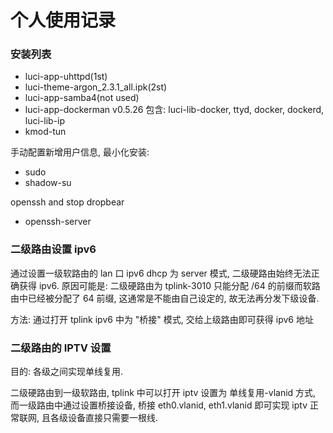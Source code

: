 # 个人使用记录

### 安装列表
- luci-app-uhttpd(1st)
- luci-theme-argon_2.3.1_all.ipk(2st)
- luci-app-samba4(not used)
- luci-app-dockerman v0.5.26 包含: luci-lib-docker, ttyd, docker, dockerd, luci-lib-ip
- kmod-tun

手动配置新增用户信息, 最小化安装:
- sudo
- shadow-su

openssh and stop dropbear
- openssh-server

### 二级路由设置 ipv6
通过设置一级软路由的 lan 口 ipv6 dhcp 为 server 模式, 二级硬路由始终无法正确获得 ipv6.
原因可能是: 二级硬路由为 tplink-3010 只能分配 /64 的前缀而软路由中已经被分配了 64 前缀, 这通常是不能由自己设定的, 故无法再分发下级设备.

方法: 通过打开 tplink ipv6 中为 "桥接" 模式, 交给上级路由即可获得 ipv6 地址

### 二级路由的 IPTV 设置
目的: 各级之间实现单线复用.

二级硬路由到一级软路由, tplink 中可以打开 iptv 设置为 单线复用-vlanid 方式, 而一级路由中通过设置桥接设备, 桥接 eth0.vlanid, eth1.vlanid 即可实现 iptv 正常联网, 且各级设备直接只需要一根线.